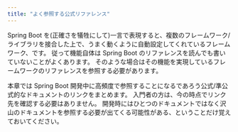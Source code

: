```yaml
---
title: "よく参照する公式リファレンス"
---
```


Spring Boot を(正確さを犠牲にして)一言で表現すると、複数のフレームワーク/ライブラリを接合した上で、うまく動くように自動設定してくれているフレームワーク、です。
従って機能自体は Spring Boot のリファレンスを読んでも書いていないことがよくあります。
そのような場合はその機能を実現しているフレームワークのリファレンスを参照する必要があります。

本章では Spring Boot 開発中に高頻度で参照することになるであろう公式/準公式的なドキュメントのリンクをまとめます。
入門者の方は、今の時点でリンク先を確認する必要はありません。
開発時にはひとつのドキュメントではなく沢山のドキュメントを参照する必要が出てくる可能性がある、ということだけ覚えておいてください。
